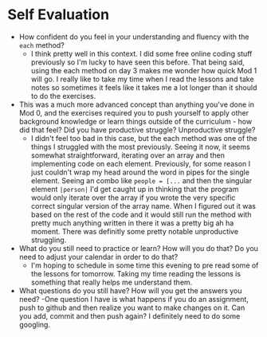 # Self Evaluation

- How confident do you feel in your understanding and fluency with the `each` method?
  - I think pretty well in this context. I did some free online coding stuff previously so I'm lucky to have seen this before. That being said, using the each method on day 3 makes me wonder how quick Mod 1 will go. I really like to take my time when I read the lessons and take notes so sometimes it feels like it takes me a lot longer than it should to do the exercises. 
- This was a much more advanced concept than anything you've done in Mod 0, and the exercises required you to push yourself to apply other background knowledge or learn things outside of the curriculum - how did that feel? Did you have productive struggle? Unproductive struggle?
  - I didn't feel too bad in this case, but the each method was one of the things I struggled with the most previously. Seeing it now, it seems somewhat straightforward, iterating over an array and then implementing code on each element. Previously, for some reason I just couldn't wrap my head around the word in pipes for the single element. Seeing an combo like `people = [...` and then the singular element `|person|` I'd get caught up in thinking that the program would only iterate over the array if you wrote the very specific correct singular version of the array name. When I figured out it was based on the rest of the code and it would still run the method with pretty much anything written in there it was a pretty big ah ha moment. There was definitly some pretty notable unproductive struggling.
- What do you still need to practice or learn? How will you do that? Do you need to adjust your calendar in order to do that?
  - I'm hoping to schedule in some time this evening to pre read some of the lessons for tomorrow. Taking my time reading the lessons is something that really helps me understand them.
- What questions do you still have? How will you get the answers you need?
  -One question I have is what happens if you do an assignment, push to github and then realize you want to make changes on it. Can you add, commit and then push again? I definitely need to do some googling.